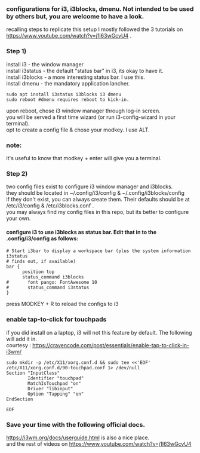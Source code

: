 ### configurations for i3, i3blocks, dmenu. Not intended to be used by others but, you are welcome to have a look. 
recalling steps to replicate this setup
  I mostly followed the 3 tutorials on   https://www.youtube.com/watch?v=j1I63wGcvU4 . 

### Step 1)  
  install i3 - the window manager   
  install i3status - the default "status bar" in i3, its okay to have it.   
  install i3blocks - a more interesting status bar. I use this.   
  install dmenu - the mandatory application lancher.   
```
sudo apt install i3status i3blocks i3 dmenu
sudo reboot #dmenu requires reboot to kick-in.
```

  upon reboot, chose i3 window manager through log-in screen.   
  you will be served a first time wizard (or run i3-config-wizard in your terminal).  
  opt to create a config file & chose your modkey. I use ALT.   
  
### note: 
it's useful to know that modkey + enter will give you a terminal.     

### Step 2) 
  two config files exist to configure i3 window manager and i3blocks.   
  they should be located in ~/.config/i3/config & ~/.config/i3blocks/config   
  if they don't exist, you can always create them. Their defaults should be at /etc/i3/config & /etc/i3blocks.conf .   
  you may always find my config files in this repo, but its better to configure your own.             
  
#### configure i3 to use i3blocks as status bar. Edit that in to the .config/i3/config as follows: 
  ```
# Start i3bar to display a workspace bar (plus the system information i3status
# finds out, if available)
bar {
        position top
        status_command i3blocks
#       font pango: FontAwesome 10
#       status_command i3status
}
```
  press MODKEY + R to reload the configs to i3    
  
### enable tap-to-click for touchpads
if you did install on a laptop, i3 will not this feature by default. The following will add it in.   
courtesy : https://cravencode.com/post/essentials/enable-tap-to-click-in-i3wm/

```
sudo mkdir -p /etc/X11/xorg.conf.d && sudo tee <<'EOF' /etc/X11/xorg.conf.d/90-touchpad.conf 1> /dev/null
Section "InputClass"
        Identifier "touchpad"
        MatchIsTouchpad "on"
        Driver "libinput"
        Option "Tapping" "on"
EndSection

EOF
```

### Save your time with the following official docs.
  https://i3wm.org/docs/userguide.html is also a nice place.   
  and the rest of videos on  https://www.youtube.com/watch?v=j1I63wGcvU4   
  
